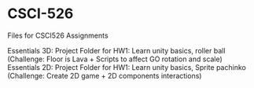 # CSCI-526
Files for CSCI526 Assignments

Essentials 3D: Project Folder for HW1: Learn unity basics, roller ball (Challenge: Floor is Lava + Scripts to affect GO rotation and scale)
<br>
Essentials 2D: Project Folder for HW1: Learn unity basics, Sprite pachinko (Challenge: Create 2D game + 2D components interactions)
